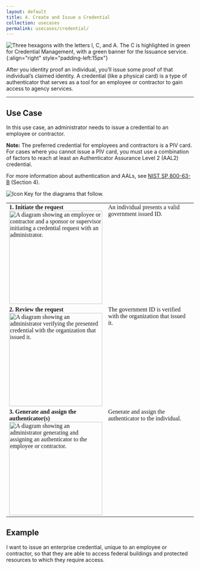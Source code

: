 ```yaml
---
layout: default
title: 4. Create and Issue a Credential
collection: usecases
permalink: usecases/credential/
---
```


![Three hexagons with the letters I, C, and A. The C is highlighted in green for Credential Management, with a green banner for the Issuance service. ]({{site.baseurl}}/img/usecases/Credential-Issuance.png){:align="right" style="padding-left:15px"}

After you identity proof an individual, you’ll issue some proof of that individual’s claimed identity. A credential (like a physical card) is a type of authenticator that serves as a tool for an employee or contractor to gain access to agency services.

---

## Use Case

In this use case, an administrator needs to issue a credential to an employee or contractor.

**Note:** The preferred credential for employees and contractors is a PIV card. For cases where you cannot issue a PIV card, you must use a combination of factors to reach at least an Authenticator Assurance Level 2 (AAL2) credential.

For more information about authentication and AALs, see <a href="https://pages.nist.gov/800-63-3/" target="_blank">NIST SP 800-63-B</a> (Section 4).

![Icon Key for the diagrams that follow.]({{site.baseurl}}/img/usecases/4-IconKey.png)

<style>

td {
  font-family: "Cambria", "Georgia", "Times New Roman", "Times", serif;
  vertical-align:top;
}

</style>

<table>
  <tr>
    <td style="width:250px;border:0px;"><strong>1. Initiate the request</strong> <br> <img src="../../img/usecases/4-1.png" width="250" alt="A diagram showing an employee or contractor and a sponsor or supervisor initiating a credential request with an administrator."></td>
    <td style="border:0px;">An individual presents a valid government issued ID.</td>
  </tr>
  <tr>
    <td style="width:250px;border:0px;"><strong>2. Review the request</strong> <br> <img src="../../img/usecases/4-2.png" width="250" alt="A diagram showing an administrator verifying the presented credential with the organization that issued it."></td>
    <td style="border:0px;">The government ID is verified with the organization that issued it.</td>
  </tr>
    <tr>
    <td style="width:250px;border:0px;"><strong>3. Generate and assign the authenticator(s)</strong> <br> <img src="../../img/usecases/4-3.png" width="250" alt="A diagram showing an administrator generating and assigning an authenticator to the employee or contractor."></td>
    <td style="border:0px;">Generate and assign the authenticator to the individual.</td>
  </tr>
</table>

## Example

I want to issue an enterprise credential, unique to an employee or contractor, so that they are able to access federal buildings and protected resources to which they require access.
